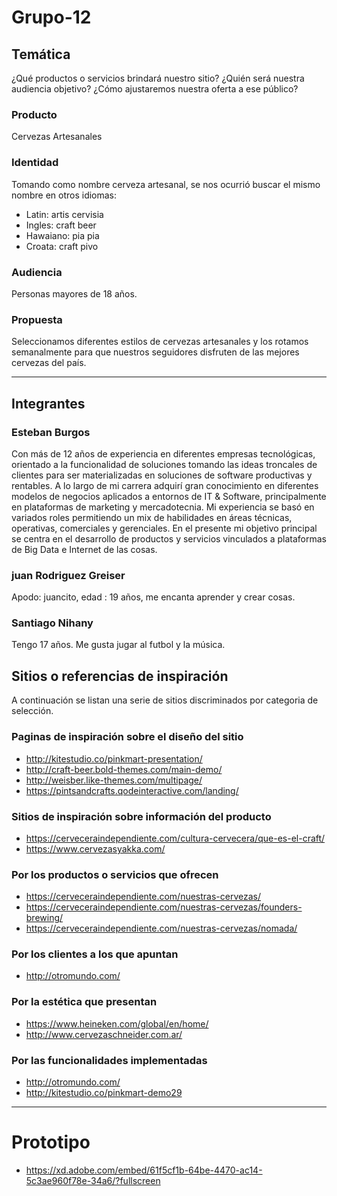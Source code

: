 
# Grupo-12

## Temática
¿Qué productos o servicios brindará nuestro sitio? ¿Quién será nuestra audiencia objetivo? ¿Cómo ajustaremos nuestra oferta a ese público?

### Producto
Cervezas Artesanales

### Identidad
Tomando como nombre cerveza artesanal, se nos ocurrió buscar el mismo nombre en otros idiomas:

* Latin: artis cervisia
* Ingles: craft beer
* Hawaiano: pia pia
* Croata: craft pivo

### Audiencia
Personas mayores de 18 años.

### Propuesta
Seleccionamos diferentes estilos de cervezas artesanales y los rotamos semanalmente para que nuestros seguidores disfruten de las mejores cervezas del país.

---

## Integrantes

### Esteban Burgos
Con más de 12 años de experiencia en diferentes empresas tecnológicas, orientado a la funcionalidad de soluciones tomando las ideas troncales de clientes para ser materializadas en soluciones de software productivas y rentables. A lo largo de mi carrera adquirí gran conocimiento en diferentes modelos de negocios aplicados a entornos de IT & Software, principalmente en plataformas de marketing y mercadotecnia. 
Mi experiencia se basó en variados roles permitiendo un mix de habilidades en áreas técnicas, operativas, comerciales y gerenciales.
En el presente mi objetivo principal se centra en el desarrollo de productos y servicios vinculados a plataformas de Big Data e Internet de las cosas. 

### juan Rodriguez Greiser
Apodo: juancito, edad : 19 años, me encanta aprender y crear cosas. 

### Santiago Nihany
Tengo 17 años.  Me gusta jugar al futbol y la música.
## Sitios o referencias de inspiración 
A continuación se listan una serie de sitios discriminados por categoria de selección.

### Paginas de inspiración sobre el diseño del sitio
* http://kitestudio.co/pinkmart-presentation/
* http://craft-beer.bold-themes.com/main-demo/
* http://weisber.like-themes.com/multipage/
* https://pintsandcrafts.qodeinteractive.com/landing/

### Sitios de inspiración sobre información del producto
* https://cerveceraindependiente.com/cultura-cervecera/que-es-el-craft/
* https://www.cervezasyakka.com/

### Por los productos o servicios que ofrecen
* https://cerveceraindependiente.com/nuestras-cervezas/
* https://cerveceraindependiente.com/nuestras-cervezas/founders-brewing/
* https://cerveceraindependiente.com/nuestras-cervezas/nomada/

### Por los clientes a los que apuntan
* http://otromundo.com/

### Por la estética que presentan
* https://www.heineken.com/global/en/home/ 
* http://www.cervezaschneider.com.ar/

### Por las funcionalidades implementadas
* http://otromundo.com/
* http://kitestudio.co/pinkmart-demo29

---

# Prototipo
* https://xd.adobe.com/embed/61f5cf1b-64be-4470-ac14-5c3ae960f78e-34a6/?fullscreen


